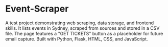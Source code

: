 # Event-Scraper
A test project demonstrating web scraping, data storage, and frontend skills. It lists events in Sydney, scraped from sources and stored in a CSV file. The page features a "GET TICKETS" button as a placeholder for future email capture. Built with Python, Flask, HTML, CSS, and JavaScript.
